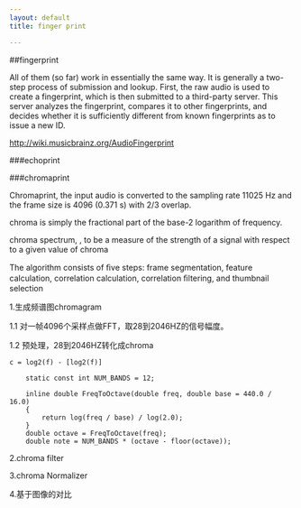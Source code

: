 ```yaml
---
layout: default
title: finger print

---
```

##fingerprint


All of them (so far) work in essentially the same way. It is generally a two-step process of submission and lookup. First, the raw audio is used to create a fingerprint, which is then submitted to a third-party server. This server analyzes the fingerprint, compares it to other fingerprints, and decides whether it is sufficiently different from known fingerprints as to issue a new ID.


http://wiki.musicbrainz.org/AudioFingerprint

###echoprint

###chromaprint

Chromaprint, the input audio is converted to the sampling rate 11025 Hz and the frame size is 4096 (0.371 s) with 2/3 overlap.

chroma is simply the fractional part of the base-2 logarithm of frequency.

chroma spectrum, , to be a measure of the
strength of a signal with respect to a given value of chroma

The algorithm consists of ﬁve steps: frame segmentation, feature calculation, correlation calculation, correlation ﬁltering, and thumbnail selection

1.生成频谱图chromagram

1.1	对一帧4096个采样点做FFT，取28到2046HZ的信号幅度。

1.2	预处理，28到2046HZ转化成chroma

    c = log2(f) - [log2(f)]
	
		static const int NUM_BANDS = 12;

		inline double FreqToOctave(double freq, double base = 440.0 / 16.0)
		{
			return log(freq / base) / log(2.0);
		}
		double octave = FreqToOctave(freq);
		double note = NUM_BANDS * (octave - floor(octave)); 

		
2.chroma filter

3.chroma Normalizer

4.基于图像的对比
